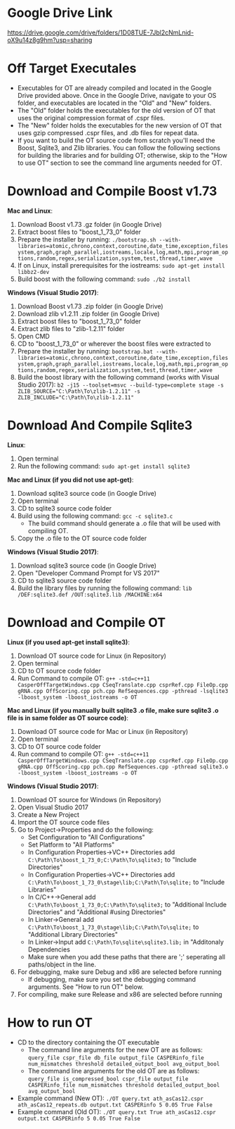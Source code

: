 # **Google Drive Link**
https://drive.google.com/drive/folders/1D08TUE-7Jbl2cNmLnid-oX9u14z8g9hm?usp=sharing

# **Off Target Executales**
* Executables for OT are already compiled and located in the Google Drive provided above. Once in the Google Drive, navigate to your OS folder, and executables are located in the "Old" and "New" folders.
* The "Old" folder holds the executables for the old version of OT that uses the original compression format of .cspr files.
* The "New" folder holds the executables for the new version of OT that uses gzip compressed .cspr files, and .db files for repeat data.
* If you want to build the OT source code from scratch you'll need the Boost, Sqlite3, and Zlib libraries. You can follow the following sections for building the libraries and for building OT; otherwise, skip to the "How to use OT" section to see the command line arguments needed for OT.

# **Download and Compile Boost v1.73**

**Mac and Linux**:
1. Download Boost v1.73 .gz folder (in Google Drive)
2. Extract boost files to "boost_1_73_0" folder
3. Prepare the installer by running: `./bootstrap.sh --with-libraries=atomic,chrono,context,coroutine,date_time,exception,filesystem,graph,graph_parallel,iostreams,locale,log,math,mpi,program_options,random,regex,serialization,system,test,thread,timer,wave`
4. If on Linux, install prerequisites for the iostreams: `sudo apt-get install libbz2-dev`
5. Build boost with the following command: `sudo ./b2 install`

**Windows (Visual Studio 2017)**:
1. Download Boost v1.73 .zip folder (in Google Drive)
2. Download zlib v1.2.11 .zip folder (in Google Drive)
3. Extract boost files to "boost_1_73_0" folder
4. Extract zlib files to "zlib-1.2.11" folder
5. Open CMD
6. CD to "boost_1_73_0" or wherever the boost files were extracted to
7. Prepare the installer by running: `bootstrap.bat --with-libraries=atomic,chrono,context,coroutine,date_time,exception,filesystem,graph,graph_parallel,iostreams,locale,log,math,mpi,program_options,random,regex,serialization,system,test,thread,timer,wave`
8. Build the boost library with the following command (works with Visual Studio 2017):  `b2 -j15 --toolset=msvc --build-type=complete stage -s ZLIB_SOURCE="C:\Path\To\zlib-1.2.11" -s ZLIB_INCLUDE="C:\Path\To\zlib-1.2.11"`


# **Download And Compile Sqlite3**
**Linux**: 
1. Open terminal
2. Run the following command: `sudo apt-get install sqlite3`

**Mac and Linux (if you did not use apt-get)**:
1. Download sqlite3 source code (in Google Drive)
2. Open terminal
3. CD to sqlite3 source code folder
3. Build using the following command: `gcc -c sqlite3.c`
	* The build command should generate a .o file that will be used with compiling OT.
4. Copy the .o file to the OT source code folder

**Windows (Visual Studio 2017)**:
1. Download sqlite3 source code (in Google Drive)
2. Open "Developer Command Prompt for VS 2017"
3. CD to sqlite3 source code folder
4. Build the library files by running the following command: `lib /DEF:sqlite3.def /OUT:sqlite3.lib /MACHINE:x64`

# **Download and Compile OT**
**Linux (if you used apt-get install sqlite3)**:
1. Download OT source code for Linux (in Repository)
2. Open terminal
3. CD to OT source code folder
3. Run Command to compile OT: `g++ -std=c++11 CasperOffTargetWindows.cpp CSeqTranslate.cpp csprRef.cpp FileOp.cpp gRNA.cpp OffScoring.cpp pch.cpp RefSequences.cpp -pthread -lsqlite3 -lboost_system -lboost_iostreams -o OT`

**Mac and Linux (if you manually built sqlite3 .o file, make sure sqlite3 .o file is in same folder as OT source code)**:
1. Download OT source code for Mac or Linux (in Repository)
2. Open terminal
3. CD to OT source code folder
3. Run command to compile OT: `g++ -std=c++11 CasperOffTargetWindows.cpp CSeqTranslate.cpp csprRef.cpp FileOp.cpp gRNA.cpp OffScoring.cpp pch.cpp RefSequences.cpp -pthread sqlite3.o -lboost_system -lboost_iostreams -o OT`

**Windows (Visual Studio 2017)**:
1. Download OT source for Windows (in Repository)
2. Open Visual Studio 2017
3. Create a New Project
4. Import the OT source code files
5. Go to Project->Properties and do the following:
	* Set Configuration to "All Configurations"
	* Set Platform to "All Platforms"
	* In Configuration Properties->VC++ Directories add `C:\Path\To\boost_1_73_0;C:\Path\To\sqlite3;` to "Include Directories"
	* In Configuration Properties->VC++ Directories add `C:\Path\To\boost_1_73_0\stage\lib;C:\Path\To\sqlite;` to "Include Libraries"
	* In C/C++->General add `C:\Path\To\boost_1_73_0;C:\Path\To\sqlite3;` to "Additional Include Directories" and "Additional #using Directories"
	* In Linker->General add `C:\Path\To\boost_1_73_0\stage\lib;C:\Path\To\sqlite;` to "Additional Library Directories"
	* In Linker->Input add `C:\Path\To\sqlite\sqlite3.lib;` in "Additonaly Dependencies
	* Make sure when you add these paths that there are ';' seperating all paths/object in the line.
6. For debugging, make sure Debug and x86 are selected before running
	* If debugging, make sure you set the debugging command arguments. See "How to run OT" below.
7. For compiling, make sure Release and x86 are selected before running
	

# **How to run OT**
* CD to the directory containing the OT executable
	* The command line arguments for the new OT are as follows: `query_file cspr_file db_file output_file CASPERinfo_file num_mismatches threshold detailed_output_bool avg_output_bool`
	* The command line arguments for the old OT are as follows: `query_file is_compressed_bool cspr_file output_file CASPERinfo_file num_mismatches threshold detailed_output_bool avg_output_bool`
* Example command (New OT): `./OT query.txt ath_asCas12.cspr ath_asCas12_repeats.db output.txt CASPERinfo 5 0.05 True False`
* Example command (Old OT): `./OT query.txt True ath_asCas12.cspr output.txt CASPERinfo 5 0.05 True False`
